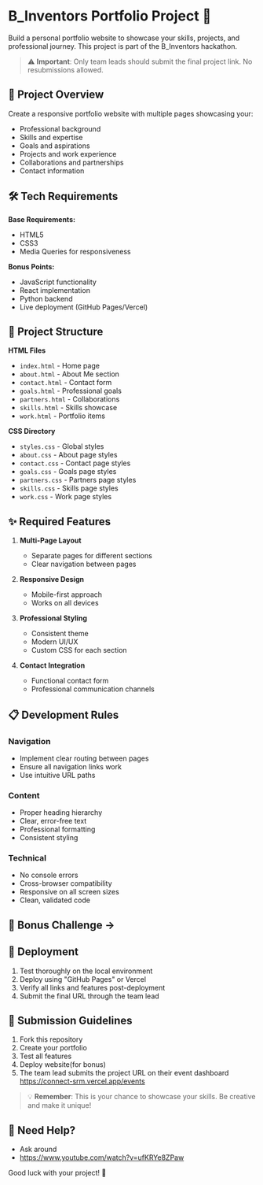 # B_Inventors Portfolio Project 🚀

Build a personal portfolio website to showcase your skills, projects, and professional journey. This project is part of the B_Inventors hackathon.

> ⚠️ **Important**: Only team leads should submit the final project link. No resubmissions allowed.

## 🎯 Project Overview

Create a responsive portfolio website with multiple pages showcasing your:
- Professional background
- Skills and expertise
- Goals and aspirations
- Projects and work experience
- Collaborations and partnerships
- Contact information

## 🛠️ Tech Requirements

**Base Requirements:**
- HTML5
- CSS3
- Media Queries for responsiveness

**Bonus Points:**
- JavaScript functionality
- React implementation
- Python backend
- Live deployment (GitHub Pages/Vercel)

## 📂 Project Structure

**HTML Files**
- `index.html` - Home page
- `about.html` - About Me section
- `contact.html` - Contact form
- `goals.html` - Professional goals
- `partners.html` - Collaborations
- `skills.html` - Skills showcase
- `work.html` - Portfolio items

**CSS Directory**
- `styles.css` - Global styles
- `about.css` - About page styles
- `contact.css` - Contact page styles
- `goals.css` - Goals page styles
- `partners.css` - Partners page styles
- `skills.css` - Skills page styles
- `work.css` - Work page styles

## ✨ Required Features

1. **Multi-Page Layout**
   - Separate pages for different sections
   - Clear navigation between pages

2. **Responsive Design**
   - Mobile-first approach
   - Works on all devices

3. **Professional Styling**
   - Consistent theme
   - Modern UI/UX
   - Custom CSS for each section

4. **Contact Integration**
   - Functional contact form
   - Professional communication channels

## 📋 Development Rules

### Navigation
- Implement clear routing between pages
- Ensure all navigation links work
- Use intuitive URL paths

### Content
- Proper heading hierarchy
- Clear, error-free text
- Professional formatting
- Consistent styling

### Technical
- No console errors
- Cross-browser compatibility
- Responsive on all screen sizes
- Clean, validated code


## 🌟 Bonus Challenge -> 
## 🚀 Deployment

1. Test thoroughly on the local environment
2. Deploy using "GitHub Pages" or Vercel
3. Verify all links and features post-deployment
4. Submit the final URL through the team lead


## 📝 Submission Guidelines

1. Fork this repository
2. Create your portfolio
3. Test all features
4. Deploy website(for bonus)
5. The team lead submits the project URL on their event dashboard
   https://connect-srm.vercel.app/events
   

> 💡 **Remember**: This is your chance to showcase your skills. Be creative and make it unique!

## 🤝 Need Help?

- Ask around 
- https://www.youtube.com/watch?v=ufKRYe8ZPaw

Good luck with your project! 🎉
